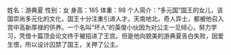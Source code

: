 姓名：游典夏
性别：女
身高：165
体重：98
个人简介：“多元国”国王的女儿，该国崇尚多元化的文化，国王十分注重引进人才，天南地北，奇人异士，都被他召入宫中高新厚禄的供养。一个名叫“坏人”的英俊小伙因为对公主一见倾心，努力学习，凭借十篇顶会论文终于被招进了王宫。但是他向貌美的游典夏告白失败，因爱生恨，所以设计囚禁了国王，关押了公主。

